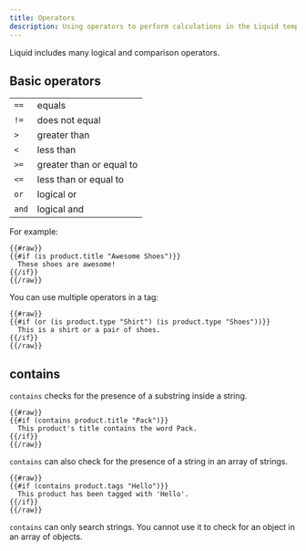 ```yaml
---
title: Operators
description: Using operators to perform calculations in the Liquid template language.
---
```


Liquid includes many logical and comparison operators.

## Basic operators

<table>
  <tbody>
    <tr>
      <td><code>==</code></td>
      <td>equals</td>
    </tr>
    <tr>
      <td><code>!=</code></td>
      <td>does not equal</td>
    </tr>
    <tr>
      <td><code>&gt;</code></td>
      <td>greater than</td>
    </tr>
    <tr>
      <td><code>&lt;</code></td>
      <td>less than</td>
    </tr>
    <tr>
      <td><code>&gt;=</code></td>
      <td>greater than or equal to</td>
    </tr>
    <tr>
      <td><code>&lt;=</code></td>
      <td>less than or equal to</td>
    </tr>
    <tr>
      <td><code>or</code></td>
      <td>logical or</td>
    </tr>
    <tr>
      <td><code>and</code></td>
      <td>logical and</td>
    </tr>
  </tbody>
</table>

For example:

```liquid
{{#raw}}
{{#if (is product.title "Awesome Shoes")}}
  These shoes are awesome!
{{/if}}
{{/raw}}
```

You can use multiple operators in a tag:

```liquid
{{#raw}}
{{#if (or (is product.type "Shirt") (is product.type "Shoes"))}}
  This is a shirt or a pair of shoes.
{{/if}}
{{/raw}}
```

## contains

`contains` checks for the presence of a substring inside a string.

```liquid
{{#raw}}
{{#if (contains product.title "Pack")}}
  This product's title contains the word Pack.
{{/if}}
{{/raw}}
```

`contains` can also check for the presence of a string in an array of strings.

```liquid
{{#raw}}
{{#if (contains product.tags "Hello")}}
  This product has been tagged with 'Hello'.
{{/if}}
{{/raw}}
```

`contains` can only search strings. You cannot use it to check for an object in an array of objects.
